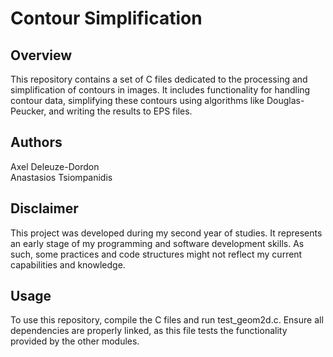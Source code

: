 # Contour Simplification
## Overview

This repository contains a set of C files dedicated to the processing and simplification of contours in images. It includes functionality for handling contour data, simplifying these contours using algorithms like Douglas-Peucker, and writing the results to EPS files.

## Authors
Axel Deleuze-Dordon
<br>Anastasios Tsiompanidis

## Disclaimer

This project was developed during my second year of studies. It represents an early stage of my programming and software development skills. As such, some practices and code structures might not reflect my current capabilities and knowledge.

## Usage

To use this repository, compile the C files and run test_geom2d.c. Ensure all dependencies are properly linked, as this file tests the functionality provided by the other modules.

